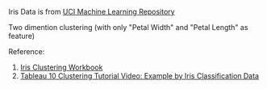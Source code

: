 Iris Data is from [UCI Machine Learning Repository](https://archive.ics.uci.edu/ml/datasets/iris)

Two dimention clustering (with only "Petal Width" and "Petal Length" as feature)

Reference:

1. [Iris Clustering Workbook](http://public.tableau.com/views/IrisClusteringWithTableau/Story1?:embed=y&:showVizHome=no&:display_count=y&:display_static_image=y&:bootstrapWhenNotified=true)
2. [Tableau 10 Clustering Tutorial Video: Example by Iris Classification Data](https://www.youtube.com/watch?v=fQ9DBOlfBI4)

